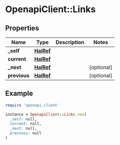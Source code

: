 # OpenapiClient::Links

## Properties

| Name | Type | Description | Notes |
| ---- | ---- | ----------- | ----- |
| **_self** | [**HalRef**](HalRef.md) |  |  |
| **current** | [**HalRef**](HalRef.md) |  |  |
| **_next** | [**HalRef**](HalRef.md) |  | [optional] |
| **previous** | [**HalRef**](HalRef.md) |  | [optional] |

## Example

```ruby
require 'openapi_client'

instance = OpenapiClient::Links.new(
  _self: null,
  current: null,
  _next: null,
  previous: null
)
```

